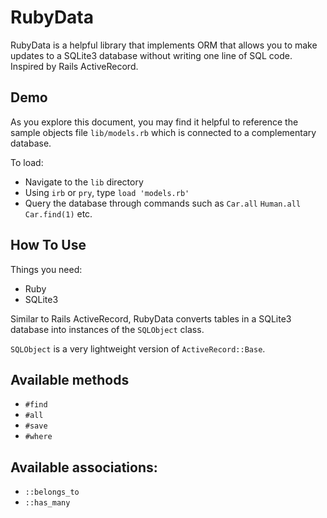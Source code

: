 RubyData
=====

RubyData is a helpful library that implements ORM that allows you to make
updates to a SQLite3 database without writing one line of SQL code. Inspired by Rails ActiveRecord.

Demo
--------

As you explore this document, you may find it helpful to reference the sample objects file `lib/models.rb` which is connected to a complementary database.

To load:
  * Navigate to the `lib` directory
  * Using `irb` or `pry`, type `load 'models.rb'`
  * Query the database through commands such as `Car.all` `Human.all` `Car.find(1)` etc.

How To Use
---------------

Things you need:
  * Ruby
  * SQLite3

Similar to Rails ActiveRecord,
RubyData converts tables in a SQLite3 database into instances of the
`SQLObject` class.

`SQLObject` is a very lightweight version of `ActiveRecord::Base`.

Available methods
---------------------
* `#find`
* `#all`
* `#save`
* `#where`

Available associations:
----------------------------------------
* `::belongs_to`
* `::has_many`
